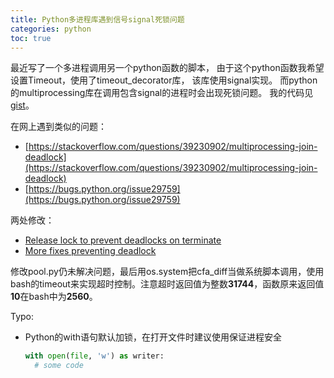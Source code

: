 ```yaml
---
title: Python多进程库遇到信号signal死锁问题
categories: python
toc: true
---
```

最近写了一个多进程调用另一个python函数的脚本，
由于这个python函数我希望设置Timeout，使用了timeout_decorator库，
该库使用signal实现。
而python的multiprocessing库在调用包含signal的进程时会出现死锁问题。
我的代码见[gist](https://gist.github.com/chansonyhu/3fb61840d1100222473506de90aba9ce)。

在网上遇到类似的问题：
- [https://stackoverflow.com/questions/39230902/multiprocessing-join-deadlock](https://stackoverflow.com/questions/39230902/multiprocessing-join-deadlock)
- [https://bugs.python.org/issue29759](https://bugs.python.org/issue29759)

两处修改：
- [Release lock to prevent deadlocks on terminate](https://github.com/michael-a-cliqz/cpython/commit/1536c8c8cfc5a87ad4ab84d1248cb50fefe166ae)
- [More fixes preventing deadlock](https://github.com/michael-a-cliqz/cpython/commit/3a767ee7b33a194c193e39e0f614796130568630)

修改pool.py仍未解决问题，最后用os.system把cfa_diff当做系统脚本调用，使用bash的timeout来实现超时控制。注意超时返回值为整数**31744**，函数原来返回值**10**在bash中为**2560**。

Typo:
- Python的with语句默认加锁，在打开文件时建议使用保证进程安全
  ```python
  with open(file, 'w') as writer:
    # some code
  ```